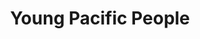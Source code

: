 ---
layout: content
data: pacific
title: Young Pacific People
isHome: true
link: https://figure.nz/search/?query=pacific%20children&ref=yfnz
link-ch: https://figure.nz/search/?query=pacific%20children&ref=yfnz
link-yo: https://figure.nz/search/?query=pacific%20youth&ref=yfnz
---